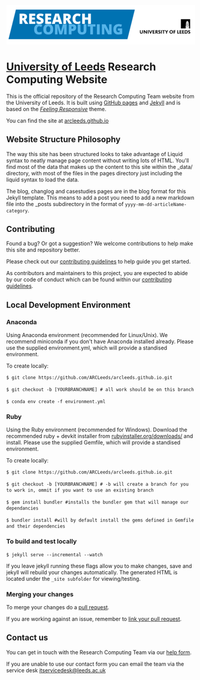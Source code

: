 ![University of Leeds Logo](https://github.com/ARCLeeds/arcleeds.github.io/raw/master/assets/img/lighterblueText_wLogo_m2.1.png)
# [University of Leeds][1] Research Computing Website

This is the official repository of the Research Computing Team website from
the University of Leeds. It is built using [GitHub pages](https://pages.github.com/) and [Jekyll](https://jekyllrb.com) and is
based on the [*Feeling Responsive*][2] theme.

You can find the site at [arcleeds.github.io](https://arcleeds.github.io)

## Website Structure Philosophy

The way this site has been structured looks to take advantage of Liquid syntax
to neatly manage page content without writing lots of HTML. You'll find most of the data
that makes up the content to this site within the \_data/ directory, with most of the files
in the pages directory just including the liquid syntax to load the data.

The blog, changlog and casestudies pages are in the blog format for this Jekyll template.
This means to add a post you need to add a new markdown file into the \_posts subdirectory
in the format of `yyyy-mm-dd-articleName-category`.

## Contributing

Found a bug? Or got a suggestion? We welcome contributions to help make this site and repository better.

Please check out our [contributing guidelines](https://github.com/ARCLeeds/arcleeds.github.io/blob/master/CONTRIBUTING.md) to help guide you get started.

As contributors and maintainers to this project, you are expected to abide by
our code of conduct which can be found within our [contributing guidelines](https://github.com/ARCLeeds/arcleeds.github.io/blob/master/CONTRIBUTING.md).

## Local Development Environment

### Anaconda

Using Anaconda environment (recommended for Linux/Unix).
We recommend miniconda if you don't have Anaconda installed already.
Please use the supplied environment.yml, which will provide a standised environment.

To create locally:

```{bash}
$ git clone https://github.com/ARCLeeds/arcleeds.github.io.git

$ git checkout -b [YOURBRANCHNAME] # all work should be on this branch

$ conda env create -f environment.yml
```

### Ruby

Using the Ruby environment (recommended for Windows).
Download the recommended ruby + devkit installer from [rubyinstaller.org/downloads/](https://rubyinstaller.org/downloads/) and install.
Please use the supplied Gemfile, which will provide a standised environment.

To create locally:


```{bash}
$ git clone https://github.com/ARCLeeds/arcleeds.github.io.git

$ git checkout -b [YOURBRANCHNAME] # -b will create a branch for you to work in, ommit if you want to use an existing branch

$ gem install bundler #installs the bundler gem that will manage our dependancies

$ bundler install #will by default install the gems defined in Gemfile and their dependencies
```

### To build and test locally

```{bash}
$ jekyll serve --incremental --watch  
```
If you leave jekyll running these flags allow you to make changes, save and jekyll will rebuild your changes automatically.
The generated HTML is located under the `_site subfolder` for viewing/testing.

### Merging your changes

To merge your changes do a [pull request](https://docs.github.com/en/github/collaborating-with-issues-and-pull-requests/creating-a-pull-request).

If you are working against an issue, remember to [link your pull request](https://docs.github.com/en/github/managing-your-work-on-github/linking-a-pull-request-to-an-issue).



## Contact us

You can get in touch with the Research Computing Team via our [help form](https://bit.ly/arc-help).

If you are unable to use our contact form you can email the team via the service desk [itservicedesk@leeds.ac.uk](mailto:itservicedesk@leeds.ac.uk)


 [1]: https//www.leeds.ac.uk
 [2]: http://phlow.github.io/feeling-responsive/
